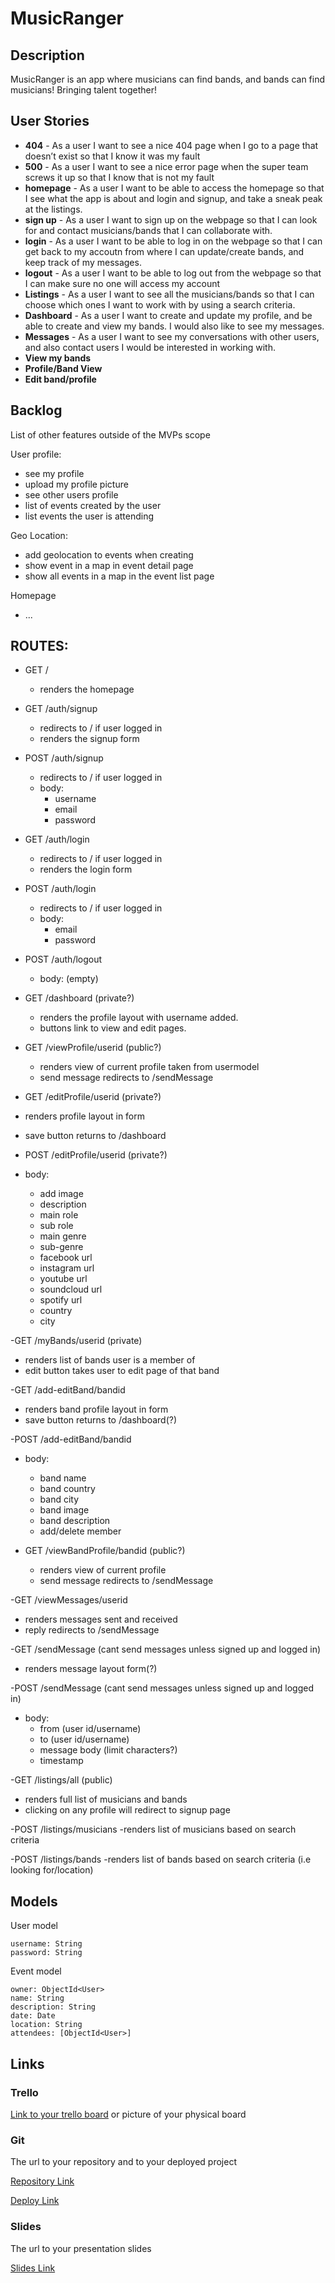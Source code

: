 # MusicRanger

## Description

MusicRanger is an app where musicians can find bands, and bands can find musicians! Bringing talent together!
 
## User Stories

- **404** - As a user I want to see a nice 404 page when I go to a page that doesn’t exist so that I know it was my fault 
- **500** - As a user I want to see a nice error page when the super team screws it up so that I know that is not my fault
- **homepage** - As a user I want to be able to access the homepage so that I see what the app is about and login and signup, and take a sneak peak at the listings. 
- **sign up** - As a user I want to sign up on the webpage so that I can look for and contact musicians/bands that I can collaborate with. 
- **login** - As a user I want to be able to log in on the webpage so that I can get back to my accoutn from where I can update/create bands, and keep track of my messages. 
- **logout** - As a user I want to be able to log out from the webpage so that I can make sure no one will access my account
- **Listings** - As a user I want to see all the musicians/bands so that I can choose which ones I want to work with by using a search criteria. 
- **Dashboard** - As a user I want to create and update my profile, and be able to create and view my bands.  I would also like to see my messages.
- **Messages** - As a user I want to see my conversations with other users, and also contact users I would be interested in working with.
- **View my bands** 
- **Profile/Band View** 
- **Edit band/profile**

## Backlog

List of other features outside of the MVPs scope

User profile:
- see my profile
- upload my profile picture
- see other users profile
- list of events created by the user
- list events the user is attending

Geo Location:
- add geolocation to events when creating
- show event in a map in event detail page
- show all events in a map in the event list page

Homepage
- ...


## ROUTES:

- GET / 
  - renders the homepage

- GET /auth/signup
  - redirects to / if user logged in
  - renders the signup form 

- POST /auth/signup
  - redirects to / if user logged in
  - body:
    - username
    - email
    - password

- GET /auth/login
  - redirects to / if user logged in
  - renders the login form 

- POST /auth/login
  - redirects to / if user logged in
  - body:
    - email
    - password

- POST /auth/logout
  - body: (empty)

- GET /dashboard (private?)
  - renders the profile layout with username added. 
  - buttons link to view and edit pages.

- GET /viewProfile/userid (public?)
  - renders view of current profile taken from usermodel
  - send message redirects to /sendMessage

- GET /editProfile/userid (private?)
 - renders profile layout in form
 - save button returns to /dashboard

- POST /editProfile/userid (private?)
 - body: 
   - add image
   - description
   - main role
   - sub role
   - main genre
   - sub-genre
   - facebook url
   - instagram url 
   - youtube url
   - soundcloud url
   - spotify url
   - country 
   - city

-GET /myBands/userid (private)
 - renders list of bands user is a member of
 - edit button takes user to edit page of that band

-GET /add-editBand/bandid
 - renders band profile layout in form
 - save button returns to /dashboard(?)

-POST /add-editBand/bandid
 - body: 
   - band name
   - band country
   - band city
   - band image
   - band description
   - add/delete member

- GET /viewBandProfile/bandid (public?)
  - renders view of current profile
  - send message redirects to /sendMessage

-GET /viewMessages/userid
 - renders messages sent and received 
 - reply redirects to /sendMessage

-GET /sendMessage  (cant send messages unless signed up and logged in)
 - renders message layout form(?)
 
-POST /sendMessage (cant send messages unless signed up and logged in)
 - body: 
   - from (user id/username)
   - to (user id/username)
   - message body (limit characters?)
   - timestamp


-GET /listings/all  (public)
 - renders full list of musicians and bands
 - clicking on any profile will redirect to signup page

-POST /listings/musicians 
 -renders list of musicians based on search criteria

-POST /listings/bands
 -renders list of bands based on search criteria (i.e looking for/location) 


 ## Models

User model
 
```
username: String
password: String
```

Event model

```
owner: ObjectId<User>
name: String
description: String
date: Date
location: String
attendees: [ObjectId<User>]
``` 

## Links

### Trello

[Link to your trello board](https://trello.com) or picture of your physical board

### Git

The url to your repository and to your deployed project

[Repository Link](http://github.com)

[Deploy Link](http://heroku.com)

### Slides

The url to your presentation slides

[Slides Link](http://slides.com)
